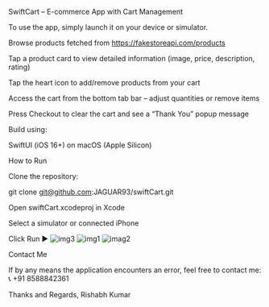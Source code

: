 SwiftCart – E-commerce App with Cart Management

To use the app, simply launch it on your device or simulator.

Browse products fetched from https://fakestoreapi.com/products

Tap a product card to view detailed information (image, price, description, rating)

Tap the heart icon to add/remove products from your cart

Access the cart from the bottom tab bar – adjust quantities or remove items

Press Checkout to clear the cart and see a “Thank You” popup message

Build using:

SwiftUI (iOS 16+) on macOS (Apple Silicon)

How to Run

Clone the repository:

git clone git@github.com:JAGUAR93/swiftCart.git


Open swiftCart.xcodeproj in Xcode

Select a simulator or connected iPhone

Click Run ▶
![img3](https://github.com/user-attachments/assets/6e1ee9b3-2ccf-4c99-b2d2-d5e79be09847)
![img1](https://github.com/user-attachments/assets/e729acf2-d1f0-4c81-b13a-7bf04d6abfec)
![imag2](https://github.com/user-attachments/assets/2a5eba50-fb92-4ca9-a5b9-c7cb9ae32c3a)

Contact Me

If by any means the application encounters an error, feel free to contact me:
📞 +91 8588842361

Thanks and Regards,
Rishabh Kumar
